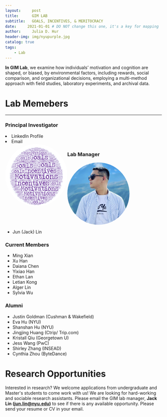 ```yaml
---
layout:     post
title:      GIM LAB
subtitle:   GOALS, INCENTIVES, & MERITOCRACY
date:     2021-01-01 # DO NOT change this one, it's a key for mapping 
author:     Julia D. Hur
header-img: img/nyupurple.jpg
catalog: true
tags:
    - Lab
---
```

**In GIM Lab**, we examine how individuals’ motivation and cognition are shaped, or biased, by environmental factors, including rewards, social comparison, and organizational decisions, employing a multi-method approach with field studies, laboratory experiments, and archival data.

# Lab Memebers
---
### Principal Investigator
<div>
    <li> LinkedIn Profile </li>
    <li> Email </li>
<a href="url"><img src="/img/gim_cloud.jpg" width="200px" height="200px" style="border-radius:50%;" align="left"></a>
    </div>



### Lab Manager
<a href="url"><img src="/img/test.png" width="200px" height="200px" style="border-radius:50%;" align="top"></a>
* Jun (Jack) Lin

### Current Members
* Ming Xian
* Xu Han
* Daiana Chen
* Yixiao Han
* Ethan Lan
* Letian Kong
* Alger Lin
* Sylvia Wu

### Alumni
* Justin Goldman (Cushman & Wakefield)
* Eva Hu (NYU)
* Shanshan Hu (NYU)
* Jingjing Huang (Ctrip/ Trip.com)
* Kristall Qiu (Georgetown U)
* Jess Wang (PwC)
* Shirley Zhang (INSEAD)
* Cynthia Zhou (ByteDance)


# Research Opportunities
Interested in research? We welcome applications from undergraduate and Master's students to come work with us! We are looking for hard-working and sociable research assistants. Please email the GIM lab manager, **Jack Lin (jun.lin@nyu.edu)** to see if there is any available opportunity. Please send your resume or CV in your email.

